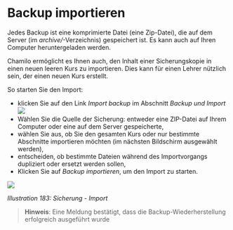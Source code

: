 # Backup importieren

Jedes Backup ist eine komprimierte Datei \(eine Zip-Datei\), die auf dem Server \(im _archive/_-Verzeichnis\) gespeichert ist. Es kann auch auf Ihren Computer heruntergeladen werden.

Chamilo ermöglicht es Ihnen auch, den Inhalt einer Sicherungskopie in einen neuen leeren Kurs zu importieren. Dies kann für einen Lehrer nützlich sein, der einen neuen Kurs erstellt.

So starten Sie den Import:

* klicken Sie auf den Link _Import backup_ im Abschnitt _Backup und Import_ ![](../../.gitbook/assets/graphics331.gif)
* Wählen Sie die Quelle der Sicherung: entweder eine ZIP-Datei auf Ihrem Computer oder eine auf dem Server gespeicherte,
* wählen Sie aus, ob Sie den gesamten Kurs oder nur bestimmte Abschnitte importieren möchten \(im nächsten Bildschirm ausgewählt werden\),
* entscheiden, ob bestimmte Dateien während des Importvorgangs dupliziert oder ersetzt werden sollen,
* Klicken Sie auf _Backup importieren_, um den Import zu starten.

![](../../.gitbook/assets/images251.png)

_Illustration 183: Sicherung - Import_

> **Hinweis**: Eine Meldung bestätigt, dass die Backup-Wiederherstellung erfolgreich ausgeführt wurde

